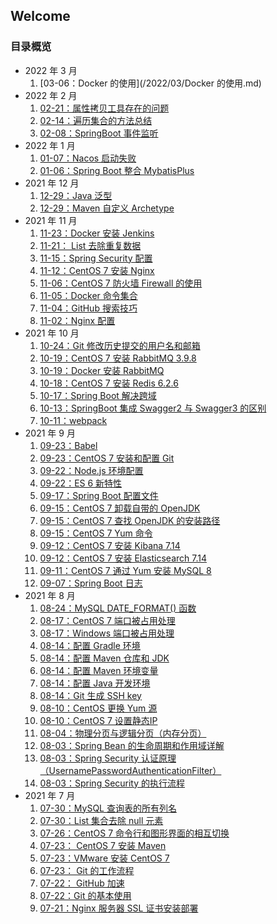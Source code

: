 ## Welcome

### 目录概览

- 2022 年 3 月
  1. [03-06：Docker 的使用](/2022/03/Docker 的使用.md)
- 2022 年 2 月
  1. [02-21：属性拷贝工具存在的问题](/2022/02/shu-xing-kao-bei-gong-ju-cun-zai-de-wen-ti.html)
  2. [02-14：遍历集合的方法总结](/2022/02/bian-li-ji-he-de-fang-fa-zong-jie.html)
  3. [02-08：SpringBoot 事件监听](/2022/02/springbootshi-jian-jian-ting.html)
- 2022 年 1 月
  1. [01-07：Nacos 启动失败](/2022/01/nacosqi-dong-shi-bai.html)
  2. [01-06：Spring Boot 整合 MybatisPlus](/2022/01/springbootzheng-he-mybatisplus.html)
- 2021 年 12 月
  1. [12-29：Java 泛型](/2021/12/javafan-xing.html)
  2. [12-29：Maven 自定义 Archetype](/2021/12/mavenzi-ding-yi-archetype.html)
- 2021 年 11 月
  1. [11-23：Docker 安装 Jenkins](/2021/11/dockeran-zhuang-jenkins.html)
  2. [11-21： List 去除重复数据](/2021/11/listqu-chu-zhong-fu-shu-ju.html)
  3. [11-15：Spring Security 配置](/2021/11/springsecuritypei-zhi.html)
  4. [11-12：CentOS 7 安装 Nginx](/2021/11/centos7an-zhuang-nginx.html)
  5. [11-06：CentOS 7 防火墙 Firewall 的使用](/2021/11/centos7fang-huo-qiang-firewallde-shi-yong.html)
  6. [11-05：Docker 命令集合](/2021/11/docker命令集合.html)
  7. [11-04：GitHub 搜索技巧](/2021/11/githubsou-suo-ji-qiao.html)
  8. [11-02：Nginx 配置](/2021/11/nginxpei-zhi.html)
- 2021 年 10 月
  1. [10-24：Git 修改历史提交的用户名和邮箱](/2021/10/gitxiu-gai-li-shi-ti-jiao-de-yong-hu-ming-he-you-xiang.html)
  2. [10-19：CentOS 7 安装 RabbitMQ 3.9.8](/2021/10/centos7an-zhuang-rabbitmq398.html)
  3. [10-19：Docker 安装 RabbitMQ](/2021/10/dockeran-zhuang-rabbitmq.html)
  4. [10-18：CentOS 7 安装 Redis 6.2.6](/2021/10/centos7an-zhuang-redis626.html)
  5. [10-17：Spring Boot 解决跨域](/2021/10/springbootjie-jue-kua-yu.html)
  6. [10-13：SpringBoot 集成 Swagger2 与 Swagger3 的区别](/2021/10/springbootji-cheng-swagger2yu-swagger3de-qu-bie.html)
  7. [10-11：webpack](/2021/10/webpack.html)
- 2021 年 9 月
  1. [09-23：Babel](/2021/09/babel.html)
  2. [09-23：CentOS 7 安装和配置 Git](/2021/09/centos7an-zhuang-he-pei-zhi-git.html)
  3. [09-22：Node.js 环境配置](/2021/09/nodejshuan-jing-pei-zhi.html)
  4. [09-22：ES 6 新特性](/2021/09/es6xin-te-xing.html)
  5. [09-17：Spring Boot 配置文件](/2021/09/springbootpei-zhi-wen-jian.html)
  6. [09-15：CentOS 7 卸载自带的 OpenJDK](/2021/09/centos7xie-zai-zi-dai-de-openjdk.html)
  7. [09-15：CentOS 7 查找 OpenJDK 的安装路径](/2021/09/centos7cha-zhao-openjdkde-an-zhuang-lu-jing.html)
  8. [09-15：CentOS 7 Yum 命令](/2021/09/centos7yumming-ling.html)
  9. [09-12：CentOS 7 安装 Kibana 7.14](/2021/09/centos7an-zhuang-kibana714.html)
  10. [09-12：CentOS 7 安装 Elasticsearch 7.14](/2021/09/centos7an-zhuang-elasticsearch714.html)
  11. [09-11：CentOS 7 通过 Yum 安装 MySQL 8](/2021/09/centos7tong-guo-yuman-zhuang-mysql.html)
  12. [09-07：Spring Boot 日志](/2021/09/springbootri-zhi.html)
- 2021 年 8 月
  1. [08-24：MySQL DATE_FORMAT() 函数](/2021/08/mysqldateformathan-shu.html)
  2. [08-17：CentOS 7 端口被占用处理](/2021/08/duan-kou-bei-zhan-yong-chu-li.html)
  3. [08-17：Windows 端口被占用处理](/2021/08/windowsduan-kou-bei-zhan-yong-chu-li.html)
  4. [08-14：配置 Gradle 环境](/2021/08/pei-zhi-gradlekai-fa-huan-jing.html)
  5. [08-14：配置 Maven 仓库和 JDK](/2021/08/mavenpei-zhi-cang-ku.html)
  6. [08-14：配置 Maven 环境变量](/2021/08/pei-zhi-mavenkai-fa-huan-jing.html)
  7. [08-14：配置 Java 开发环境](/2021/08/windowspei-zhi-javakai-fa-huan-jing.html)
  8. [08-14：Git 生成 SSH key](/2021/08/gitsheng-cheng-sshkey.html)
  9. [08-10：CentOS 更换 Yum 源](/2021/08/centosgeng-huan-yumyuan.html)
  10. [08-10：CentOS 7 设置静态IP](/2021/08/centos7she-zhi-jing-tai-ip.html)
  11. [08-04：物理分页与逻辑分页（内存分页）](/2021/08/wu-li-fen-ye-yu--luo-ji-fen-ye-jiu-shi-nei-cun-fen-ye-.html)
  12. [08-03：Spring Bean 的生命周期和作用域详解](/2021/08/springbeande-sheng-ming-zhou-qi-he-zuo-yong-yu-xiang-jie.html)
  13. [08-03：Spring Security 认证原理（UsernamePasswordAuthenticationFilter）](/2021/08/springsecurityren-zheng-yuan-li-usernamepasswordauthenticationfilter.html)
  14. [08-03：Spring Security 的执行流程](/2021/08/springsecurityde-zhi-xing-liu-cheng.html)
- 2021 年 7 月
  1. [07-30：MySQL 查询表的所有列名](/2021/07/mysqlcha-xun-biao-de-suo-you-lie-ming.html)
  2. [07-30：List 集合去除 null 元素](/2021/07/listji-he-qu-chu-nullyuan-su.html)
  3. [07-26：CentOS 7 命令行和图形界面的相互切换](/2021/07/centos7-ming-ling-xing-he-tu-xing-jie-mian-de-xiang-hu-qie-huan.html)
  4. [07-23： CentOS 7 安装 Maven](/2021/07/centos7an-zhuang-maven.html)
  5. [07-23：VMware 安装 CentOS 7](/2021/07/vmware-an-zhuang-centos7.html)
  6. [07-23： Git 的工作流程](/2021/07/gitde-gong-zuo-liu-cheng.html)
  7. [07-22： GitHub 加速](/2021/07/github-jia-su.html)
  8. [07-22：Git 的基本使用](/2021/07/git-de-ji-ben-shi-yong.html)
  9. [07-21：Nginx 服务器 SSL 证书安装部署](/2021/07/nginx服务器ssl证书安装部署.html)
